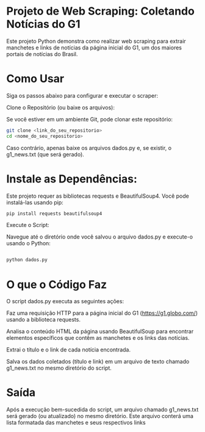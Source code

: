 # Projeto de Web Scraping: Coletando Notícias do G1
Este projeto Python demonstra como realizar web scraping para extrair manchetes e links de notícias da página inicial do G1, um dos maiores portais de notícias do Brasil.

# Como Usar
Siga os passos abaixo para configurar e executar o scraper:

Clone o Repositório (ou baixe os arquivos):

Se você estiver em um ambiente Git, pode clonar este repositório:

``` bash
git clone <link_do_seu_repositorio>
cd <nome_do_seu_repositorio>
```
Caso contrário, apenas baixe os arquivos dados.py e, se existir, o g1_news.txt (que será gerado).

# Instale as Dependências:

Este projeto requer as bibliotecas requests e BeautifulSoup4. Você pode instalá-las usando pip:

```Bash
pip install requests beautifulsoup4
```
Execute o Script:

Navegue até o diretório onde você salvou o arquivo dados.py e execute-o usando o Python:

```Bash

python dados.py
```
# O que o Código Faz
O script dados.py executa as seguintes ações:

Faz uma requisição HTTP para a página inicial do G1 (https://g1.globo.com/) usando a biblioteca requests.

Analisa o conteúdo HTML da página usando BeautifulSoup para encontrar elementos específicos que contêm as manchetes e os links das notícias.

Extrai o título e o link de cada notícia encontrada.

Salva os dados coletados (título e link) em um arquivo de texto chamado g1_news.txt no mesmo diretório do script.

# Saída
Após a execução bem-sucedida do script, um arquivo chamado g1_news.txt será gerado (ou atualizado) no mesmo diretório. Este arquivo conterá uma lista formatada das manchetes e seus respectivos links

